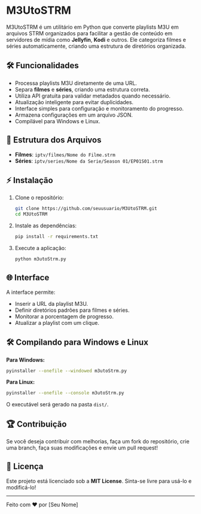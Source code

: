 # M3UtoSTRM

M3UtoSTRM é um utilitário em Python que converte playlists M3U em arquivos STRM organizados para facilitar a gestão de conteúdo em servidores de mídia como **Jellyfin**, **Kodi** e outros. Ele categoriza filmes e séries automaticamente, criando uma estrutura de diretórios organizada.

## 🛠️ Funcionalidades
- Processa playlists M3U diretamente de uma URL.
- Separa **filmes** e **séries**, criando uma estrutura correta.
- Utiliza API gratuita para validar metadados quando necessário.
- Atualização inteligente para evitar duplicidades.
- Interface simples para configuração e monitoramento do progresso.
- Armazena configurações em um arquivo JSON.
- Compilável para Windows e Linux.

## 📝 Estrutura dos Arquivos

- **Filmes**: `iptv/filmes/Nome do Filme.strm`
- **Séries**: `iptv/series/Nome da Serie/Season 01/EP01S01.strm`

## ⚡ Instalação

1. Clone o repositório:
   ```bash
   git clone https://github.com/seuusuario/M3UtoSTRM.git
   cd M3UtoSTRM
   ```

2. Instale as dependências:
   ```bash
   pip install -r requirements.txt
   ```

3. Execute a aplicação:
   ```bash
   python m3utoStrm.py
   ```

## 🌐 Interface
A interface permite:
- Inserir a URL da playlist M3U.
- Definir diretórios padrões para filmes e séries.
- Monitorar a porcentagem de progresso.
- Atualizar a playlist com um clique.

## 🛠️ Compilando para Windows e Linux

**Para Windows:**
```bash
pyinstaller --onefile --windowed m3utoStrm.py
```

**Para Linux:**
```bash
pyinstaller --onefile --console m3utoStrm.py
```

O executável será gerado na pasta `dist/`.

## 🏆 Contribuição
Se você deseja contribuir com melhorias, faça um fork do repositório, crie uma branch, faça suas modificações e envie um pull request!

## 💎 Licença
Este projeto está licenciado sob a **MIT License**. Sinta-se livre para usá-lo e modificá-lo!

---
Feito com ❤️ por [Seu Nome]